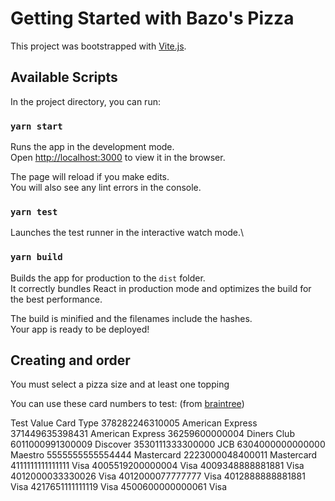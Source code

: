 # Getting Started with Bazo's Pizza

This project was bootstrapped with [Vite.js](https://vitejs.dev/).

## Available Scripts

In the project directory, you can run:

### `yarn start`

Runs the app in the development mode.\
Open [http://localhost:3000](http://localhost:3000) to view it in the browser.

The page will reload if you make edits.\
You will also see any lint errors in the console.

### `yarn test`

Launches the test runner in the interactive watch mode.\

### `yarn build`

Builds the app for production to the `dist` folder.\
It correctly bundles React in production mode and optimizes the build for the best performance.

The build is minified and the filenames include the hashes.\
Your app is ready to be deployed!

## Creating and order

You must select a pizza size and at least one topping

You can use these card numbers to test: (from [braintree](https://developer.paypal.com/braintree/docs/guides/credit-cards/testing-go-live/php))

Test Value Card Type
378282246310005 American Express
371449635398431 American Express
36259600000004 Diners Club
6011000991300009 Discover
3530111333300000 JCB
6304000000000000 Maestro
5555555555554444 Mastercard
2223000048400011 Mastercard
4111111111111111 Visa
4005519200000004 Visa
4009348888881881 Visa
4012000033330026 Visa
4012000077777777 Visa
4012888888881881 Visa
4217651111111119 Visa
4500600000000061 Visa
